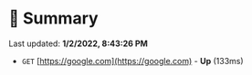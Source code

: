 # 📖 Summary
Last updated: **1/2/2022, 8:43:26 PM**

- `GET` [https://google.com](https://google.com) - **Up** (133ms)
